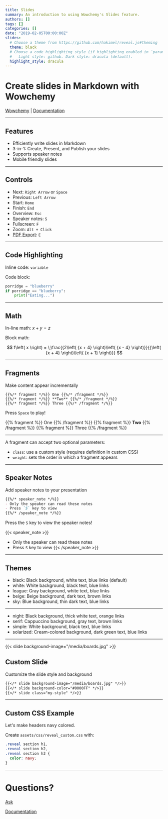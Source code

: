 ```yaml
---
title: Slides
summary: An introduction to using Wowchemy's Slides feature.
authors: []
tags: []
categories: []
date: "2019-02-05T00:00:00Z"
slides:
  # Choose a theme from https://github.com/hakimel/reveal.js#theming
  theme: black
  # Choose a code highlighting style (if highlighting enabled in `params.toml`)
  #   Light style: github. Dark style: dracula (default).
  highlight_style: dracula
---
```


# Create slides in Markdown with Wowchemy

[Wowchemy](https://wowchemy.com/) \| [Documentation](https://owchemy.com/docs/managing-content/#create-slides)

------------------------------------------------------------------------

## Features

-   Efficiently write slides in Markdown
-   3-in-1: Create, Present, and Publish your slides
-   Supports speaker notes
-   Mobile friendly slides

------------------------------------------------------------------------

## Controls

-   Next: `Right Arrow` or `Space`
-   Previous: `Left Arrow`
-   Start: `Home`
-   Finish: `End`
-   Overview: `Esc`
-   Speaker notes: `S`
-   Fullscreen: `F`
-   Zoom: `Alt + Click`
-   [PDF Export](https://github.com/hakimel/reveal.js#pdf-export): `E`

------------------------------------------------------------------------

## Code Highlighting

Inline code: `variable`

Code block:

``` python
porridge = "blueberry"
if porridge == "blueberry":
    print("Eating...")
```

------------------------------------------------------------------------

## Math

In-line math: $x + y = z$

Block math:

$$
f\left( x \right) = \;\frac{{2\left( {x + 4} \right)\left( {x - 4} \right)}}{{\left( {x + 4} \right)\left( {x + 1} \right)}}
$$

------------------------------------------------------------------------

## Fragments

Make content appear incrementally

```         
{{%/* fragment */%}} One {{%/* /fragment */%}}
{{%/* fragment */%}} **Two** {{%/* /fragment */%}}
{{%/* fragment */%}} Three {{%/* /fragment */%}}
```

Press `Space` to play!

{{% fragment %}} One {{% /fragment %}} {{% fragment %}} **Two** {{% /fragment %}} {{% fragment %}} Three {{% /fragment %}}

------------------------------------------------------------------------

A fragment can accept two optional parameters:

-   `class`: use a custom style (requires definition in custom CSS)
-   `weight`: sets the order in which a fragment appears

------------------------------------------------------------------------

## Speaker Notes

Add speaker notes to your presentation

``` markdown
{{%/* speaker_note */%}}
- Only the speaker can read these notes
- Press `S` key to view
{{%/* /speaker_note */%}}
```

Press the `S` key to view the speaker notes!

{{< speaker_note >}}
- Only the speaker can read these notes
- Press `S` key to view
{{< /speaker_note >}}

------------------------------------------------------------------------

## Themes

-   black: Black background, white text, blue links (default)
-   white: White background, black text, blue links
-   league: Gray background, white text, blue links
-   beige: Beige background, dark text, brown links
-   sky: Blue background, thin dark text, blue links

------------------------------------------------------------------------

-   night: Black background, thick white text, orange links
-   serif: Cappuccino background, gray text, brown links
-   simple: White background, black text, blue links
-   solarized: Cream-colored background, dark green text, blue links

------------------------------------------------------------------------

{{< slide background-image="/media/boards.jpg" >}}

## Custom Slide

Customize the slide style and background

``` markdown
{{</* slide background-image="/media/boards.jpg" */>}}
{{</* slide background-color="#0000FF" */>}}
{{</* slide class="my-style" */>}}
```

------------------------------------------------------------------------

## Custom CSS Example

Let's make headers navy colored.

Create `assets/css/reveal_custom.css` with:

``` css
.reveal section h1,
.reveal section h2,
.reveal section h3 {
  color: navy;
}
```

------------------------------------------------------------------------

# Questions?

[Ask](https://github.com/wowchemy/wowchemy-hugo-modules/discussions)

[Documentation](https://wowchemy.com/docs/managing-content/#create-slides)
